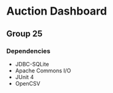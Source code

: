 # Auction Dashboard
## Group 25
### Dependencies
* JDBC-SQLite
* Apache Commons I/O
* JUnit 4
* OpenCSV

